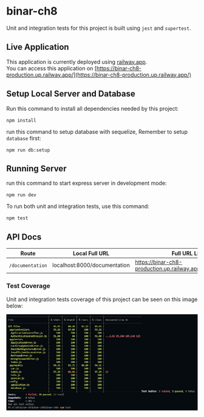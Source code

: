 # binar-ch8

Unit and integration tests for this project is built using `jest` and `supertest`.

## Live Application

This application is currently deployed using [railway.app](railway.app).  
You can access this application on [https://binar-ch8-production.up.railway.app/](https://binar-ch8-production.up.railway.app/) 


## Setup Local Server and Database

Run this command to install all dependencies needed by this project:

    npm install

run this command to setup database with sequelize, Remember to setup `database` first:

    npm run db:setup


## Running Server
    
run this command to start express server in development mode:

    npm run dev

To run both unit and integration tests, use this command:

    npm test
    

## API Docs

| Route            |  Local Full URL           | Full URL Link                                                     |
| ---------------- | ---------------------------- | ------------------------------------------------------------- |
| `/documentation` | localhost:8000/documentation | https://binar-ch8-production.up.railway.app/documentation/ |

### Test Coverage

Unit and integration tests coverage of this project can be seen on this image below:

![coverage test](docs/test.jpg)
